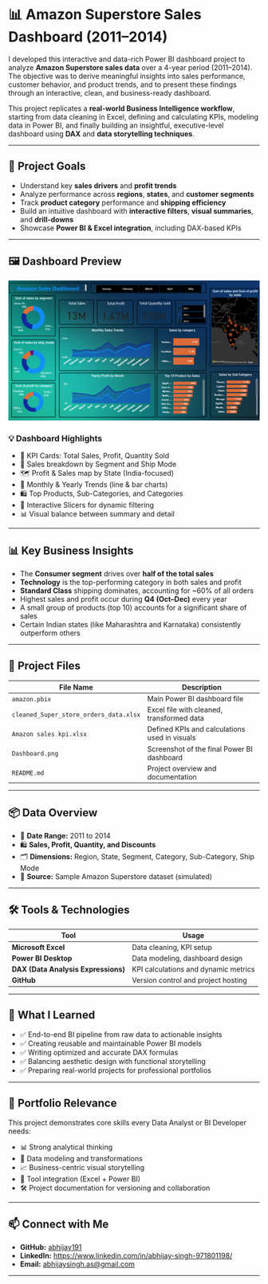 # 📊 Amazon Superstore Sales Dashboard (2011–2014)

I developed this interactive and data-rich Power BI dashboard project to analyze **Amazon Superstore sales data** over a 4-year period (2011–2014). The objective was to derive meaningful insights into sales performance, customer behavior, and product trends, and to present these findings through an interactive, clean, and business-ready dashboard.

This project replicates a **real-world Business Intelligence workflow**, starting from data cleaning in Excel, defining and calculating KPIs, modeling data in Power BI, and finally building an insightful, executive-level dashboard using **DAX** and **data storytelling techniques**.

---

## 🎯 Project Goals

- Understand key **sales drivers** and **profit trends**
- Analyze performance across **regions**, **states**, and **customer segments**
- Track **product category** performance and **shipping efficiency**
- Build an intuitive dashboard with **interactive filters**, **visual summaries**, and **drill-downs**
- Showcase **Power BI & Excel integration**, including DAX-based KPIs

---

## 🖼️ Dashboard Preview

![Dashboard Screenshot](Dashboard.png)

### 💡 Dashboard Highlights

- 📌 KPI Cards: Total Sales, Profit, Quantity Sold
- 🧭 Sales breakdown by Segment and Ship Mode
- 🗺️ Profit & Sales map by State (India-focused)
- 📆 Monthly & Yearly Trends (line & bar charts)
- 🛍️ Top Products, Sub-Categories, and Categories
- 🔄 Interactive Slicers for dynamic filtering
- 📊 Visual balance between summary and detail

---

## 📊 Key Business Insights

- The **Consumer segment** drives over **half of the total sales**
- **Technology** is the top-performing category in both sales and profit
- **Standard Class** shipping dominates, accounting for ~60% of all orders
- Highest sales and profit occur during **Q4 (Oct–Dec)** every year
- A small group of products (top 10) accounts for a significant share of sales
- Certain Indian states (like Maharashtra and Karnataka) consistently outperform others

---

## 📁 Project Files

| File Name                          | Description                                           |
|-----------------------------------|-------------------------------------------------------|
| `amazon.pbix`                     | Main Power BI dashboard file                          |
| `cleaned_Super_store_orders_data.xlsx` | Excel file with cleaned, transformed data         |
| `Amazon sales kpi.xlsx`           | Defined KPIs and calculations used in visuals         |
| `Dashboard.png`                   | Screenshot of the final Power BI dashboard            |
| `README.md`                       | Project overview and documentation                    |

---

## 📦 Data Overview

- 📅 **Date Range:** 2011 to 2014
- 🛍️ **Sales, Profit, Quantity, and Discounts**
- 🗂️ **Dimensions:** Region, State, Segment, Category, Sub-Category, Ship Mode
- 📌 **Source:** Sample Amazon Superstore dataset (simulated)

---

## 🛠️ Tools & Technologies

| Tool             | Usage                                           |
|------------------|-------------------------------------------------|
| **Microsoft Excel**  | Data cleaning, KPI setup                       |
| **Power BI Desktop** | Data modeling, dashboard design               |
| **DAX (Data Analysis Expressions)** | KPI calculations and dynamic metrics |
| **GitHub**          | Version control and project hosting            |

---

## 🧠 What I Learned

- ✅ End-to-end BI pipeline from raw data to actionable insights
- ✅ Creating reusable and maintainable Power BI models
- ✅ Writing optimized and accurate DAX formulas
- ✅ Balancing aesthetic design with functional storytelling
- ✅ Preparing real-world projects for professional portfolios

---

## 💼 Portfolio Relevance

This project demonstrates core skills every Data Analyst or BI Developer needs:

- 📊 Strong analytical thinking
- 🧩 Data modeling and transformations
- 📈 Business-centric visual storytelling
- 📎 Tool integration (Excel + Power BI)
- 🛠️ Project documentation for versioning and collaboration

---

## 📫 Connect with Me

- **GitHub:** [abhijay191](https://github.com/abhijay191)
- **LinkedIn:** https://www.linkedin.com/in/abhijay-singh-971801198/
- **Email:** abhijaysingh.as@gmail.com


---

